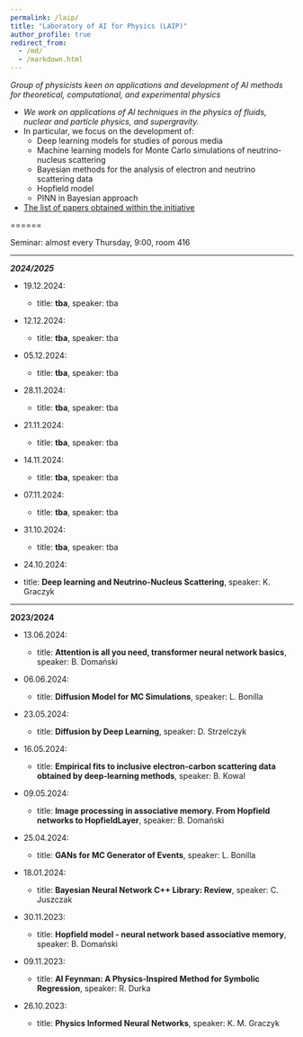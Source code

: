 ```yaml
---
permalink: /laip/
title: "Laboratory of AI for Physics (LAIP)"
author_profile: true
redirect_from: 
  - /md/
  - /markdown.html
---
```


_Group of physicists keen on applications and development of AI methods for theoretical, computational, and experimental physics_

* _We work on applications of AI techniques in the physics of fluids, nuclear and particle physics, and supergravity._
* In particular, we focus on the development of:
    * Deep learning models for studies of porous media
    * Machine learning models for Monte Carlo simulations of neutrino-nucleus scattering
    * Bayesian methods for the analysis of electron and neutrino scattering data
    * Hopfield model
    * PINN in Bayesian approach
* [The list of papers obtained within the initiative](https://kgraczyk.github.io/dlphysics/)

======

Seminar: almost every Thursday, 9:00, room 416

---

___2024/2025___

* 19.12.2024:
  * title: __tba__, speaker: tba

* 12.12.2024:
  * title: __tba__, speaker: tba

* 05.12.2024:
  * title: __tba__, speaker: tba

* 28.11.2024:
  * title: __tba__, speaker: tba

* 21.11.2024:
  * title: __tba__, speaker: tba

* 14.11.2024:
  * title: __tba__, speaker: tba

* 07.11.2024:
  * title: __tba__, speaker: tba

* 31.10.2024:
  * title: __tba__, speaker: tba

 * 24.10.2024:
  * title: __Deep learning and Neutrino-Nucleus Scattering__, speaker: K. Graczyk

    



---
__2023/2024__


* 13.06.2024:
  * title: __Attention is all you need, transformer neural network basics__, speaker: B. Domański
   
* 06.06.2024:
  * title: __Diffusion Model for MC Simulations__, speaker: L. Bonilla

* 23.05.2024:
  * title: __Diffusion by Deep Learning__, speaker: D. Strzelczyk

* 16.05.2024:
  * title: __Empirical fits to inclusive electron-carbon scattering data obtained by deep-learning methods__, speaker: B. Kowal

* 09.05.2024:
  * title: __Image processing in associative memory. From Hopfield networks to HopfieldLayer__, speaker: B. Domański

* 25.04.2024:
  * title: __GANs for MC Generator of Events__, speaker: L. Bonilla

* 18.01.2024:
  * title: __Bayesian Neural Network C++ Library: Review__, speaker: C. Juszczak

* 30.11.2023:
  * title: __Hopfield model - neural network based associative memory__, speaker: B. Domański

* 09.11.2023:
  * title: __AI Feynman: A Physics-Inspired Method for Symbolic Regression__, speaker: R. Durka

* 26.10.2023:
  * title: __Physics Informed Neural Networks__, speaker: K. M. Graczyk
  

